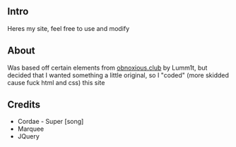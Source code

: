 ## Intro
Heres my site, feel free to use and modify

## About
Was based off certain elements from <a href="https://github.com/Lumm1t/obnoxious.club">obnoxious.club</a> by Lumm1t, but decided that I wanted something a little original, so I "coded" (more skidded cause fuck html and css) this site

## Credits
* Cordae - Super [song]
* Marquee
* JQuery
